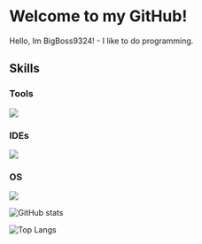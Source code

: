 # Welcome to my GitHub!

Hello, Im BigBoss9324! - I like to do programming.

## Skills

### Tools
<a href="https://skillicons.dev">
    <img src="https://skillicons.dev/icons?i=powershell,py,lua,ts,astro,react,tailwind,materialui,figma," />
</a>

### IDEs
<a href="https://skillicons.dev">
    <img src="https://skillicons.dev/icons?i=vscode,robloxstudio," />
</a>

### OS
<a href="https://skillicons.dev">
    <img src="https://skillicons.dev/icons?i=windows,apple," />
</a>

![GitHub stats](https://github-readme-stats.vercel.app/api?username=BigBoss9324&show_icons=true&theme=tokyonight)

![Top Langs](https://github-readme-stats.vercel.app/api/top-langs/?username=BigBoss9324&layout=compact&theme=tokyonight)
